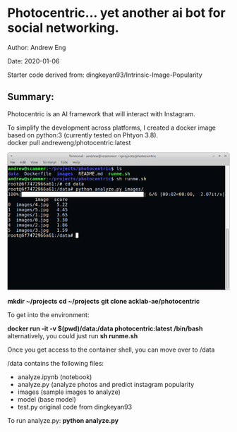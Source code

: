 # Photocentric... yet another ai bot for social networking.

Author: Andrew Eng

Date: 2020-01-06

Starter code derived from: dingkeyan93/Intrinsic-Image-Popularity


## Summary:
Photocentric is an AI framework that will interact with Instagram.  

To simplify the development across platforms, I created a docker image based on python:3 (currently tested on Phtyon 3.8).  
docker pull andreweng/photocentric:latest

![Sample Image](https://github.com/acklab-ae/photocentric/blob/master/images/example.png)

**mkdir ~/projects**
**cd ~/projects**
**git clone acklab-ae/photocentric**

To get into the environment:

**docker run -it -v $(pwd)/data:/data photocentric:latest /bin/bash**
alternatively, you could just run **sh runme.sh**

Once you get access to the container shell, you can move over to /data

/data contains the following files:

- analyze.ipynb (notebook)
- analyze.py (analyze photos and predict instagram popularity
- images (sample images to analyze)
- model (base model)
- test.py original code from dingkeyan93

To run analyze.py:
  **python analyze.py <image folder to analyze>**



